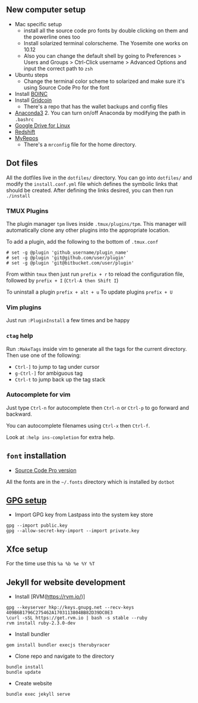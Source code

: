 ## New computer setup

* Mac specific setup
    * install all the source code pro fonts by double clicking on them and the powerline ones too
    * Install solarized terminal colorscheme. The Yosemite one works on 10.12 
    * Also you can change the default shell by going to Preferences > Users and Groups > Ctrl-Click username > Advanced Options and input the correct path to `zsh`
* Ubuntu steps
    * Change the terminal color scheme to solarized and make sure it's using Source Code Pro for the font
* Install [BOINC](https://boinc.berkeley.edu/)
* Install [Gridcoin](http://gridcoin.us/)
    * There's a repo that has the wallet backups and config files
* [Anaconda3](https://www.continuum.io/downloads#linux)
    2. You can turn on/off Anaconda by modifying the path in `.bashrc`
* [Google Drive for Linux](https://github.com/odeke-em/drive)
* [Redshift](http://jonls.dk/redshift/)
* [MyRepos](https://myrepos.branchable.com/)
    * There's a `mrconfig` file for the home directory.

## Dot files

All the dotfiles live in the `dotfiles/` directory.
You can go into `dotfiles/` and modify the `install.conf.yml` file which defines the symbolic 
links that should be created. 
After defining the links desired, you can then run `./install`

### TMUX Plugins
The plugin manager `tpm` lives inside `.tmux/plugins/tpm`. 
This manager will automatically clone any other plugins into the appropriate location.

To add a plugin, add the following to the bottom of `.tmux.conf`
~~~
# set -g @plugin 'github_username/plugin_name'
# set -g @plugin 'git@github.com/user/plugin'
# set -g @plugin 'git@bitbucket.com/user/plugin'
~~~

From within `tmux` then just run `prefix + r` to reload the configuration file, followed by
`prefix + I` (`Ctrl-A then Shift I`)

To uninstall a plugin `prefix + alt + u`
To update plugins `prefix + U`

### Vim plugins
Just run `:PluginInstall` a few times and be happy

### `ctag` help

Run `:MakeTags` inside vim to generate all the tags for the current directory.
Then use one of the following:
* `Ctrl-]` to jump to tag under cursor
* `g-Ctrl-]` for ambiguous tag
* `Ctrl-t` to jump back up the tag stack
### Autocomplete for vim

Just type `Ctrl-n` for autocomplete then `Ctrl-n` or `Ctrl-p` to go forward and backward.

You can autocomplete filenames using `Ctrl-x` then `Ctrl-f`.

Look at `:help ins-completion` for extra help.


## `font` installation
* [Source Code Pro version](https://github.com/adobe-fonts/source-code-pro/releases/tag/2.030R-ro%2F1.050R-it)

All the fonts are in the `~/.fonts` directory which is installed by `dotbot`

## [GPG setup](./gpg.md)

* Import GPG key from Lastpass into the system key store
~~~
gpg --import public.key
gpg --allow-secret-key-import --import private.key
~~~

## Xfce setup

For the time use this `%a %b %e %Y %T`

## Jekyll for website development

* Install [RVM(https://rvm.io/)]
~~~
gpg --keyserver hkp://keys.gnupg.net --recv-keys 409B6B1796C275462A1703113804BB82D39DC0E3
\curl -sSL https://get.rvm.io | bash -s stable --ruby
rvm install ruby-2.3.0-dev
~~~
* Install bundler
~~~
gem install bundler execjs therubyracer
~~~
* Clone repo and navigate to the directory
~~~
bundle install
bundle update
~~~
* Create website
~~~
bundle exec jekyll serve
~~~
